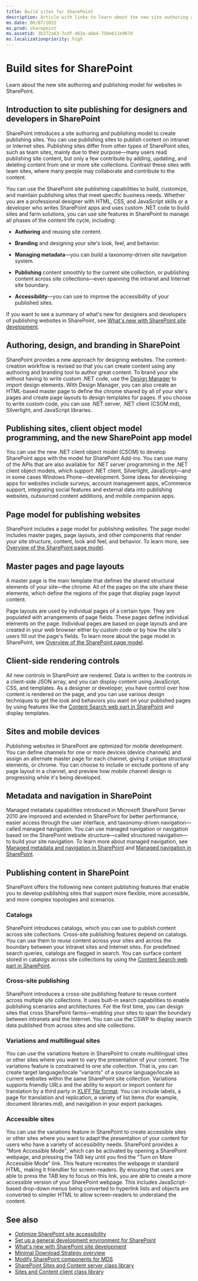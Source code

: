 ```yaml
---
title: Build sites for SharePoint
description: Article with links to learn about the new site authoring and publishing model for websites in SharePoint.
ms.date: 06/07/2022
ms.prod: sharepoint
ms.assetid: 3b372a63-7cdf-462a-abb4-750e611e967d
ms.localizationpriority: high
---
```



# Build sites for SharePoint
Learn about the new site authoring and publishing model for websites in SharePoint.

<a name="SP15_BuildSitesForSP2013_IntroToSitePublishing"> </a>
## Introduction to site publishing for designers and developers in SharePoint

SharePoint introduces a site authoring and publishing model to create publishing sites. You can use publishing sites to publish content on intranet or Internet sites. Publishing sites differ from other types of SharePoint sites, such as team sites, mainly due to their purpose—many users read publishing site content, but only a few contribute by adding, updating, and deleting content from one or more site collections. Contrast these sites with team sites, where many people may collaborate and contribute to the content. 
  
You can use the SharePoint site publishing capabilities to build, customize, and maintain publishing sites that meet specific business needs. Whether you are a professional designer with HTML, CSS, and JavaScript skills or a developer who writes SharePoint apps and uses custom .NET code to build sites and farm solutions, you can use site features in SharePoint to manage all phases of the content life cycle, including:
 
- **Authoring** and reusing site content.
     
- **Branding** and designing your site's look, feel, and behavior.
     
- **Managing metadata**—you can build a taxonomy-driven site navigation system.
     
- **Publishing** content smoothly to the current site collection, or publishing content across site collections—even spanning the intranet and Internet site boundary.
    
- **Accessibility**—you can use to improve the accessibility of your published sites.
      
If you want to see a summary of what's new for designers and developers of publishing websites in SharePoint, see [What's new with SharePoint site development](what-s-new-with-sharepoint-site-development.md). 
    
<a name="SP15_BuildSitesForSP2013_AuthoringDesignBranding"> </a>
## Authoring, design, and branding in SharePoint

SharePoint provides a new approach for designing websites. The content-creation workflow is revised so that you can create content using any authoring and branding tool to author great content. To brand your site without having to write custom .NET code, use the  [Design Manager](overview-of-design-manager-in-sharepoint.md) to import design elements. With Design Manager, you can also create an HTML-based master page to define the chrome shared by all of your site's pages and create page layouts to design templates for pages. If you choose to write custom code, you can use .NET server, .NET client (CSOM.md), Silverlight, and JavaScript libraries.    
    
<a name="SP15_BuildSitesForSP2013_PublishingSites"> </a>
## Publishing sites, client object model programming, and the new SharePoint app model

You can use the new .NET client object model (CSOM) to develop SharePoint apps with the model for SharePoint Add-ins. You can use many of the APIs that are also available for .NET server programming in the .NET client object models, which support .NET client, Silverlight, JavaScript—and in some cases Windows Phone—development. Some ideas for developing apps for websites include surveys, account management apps, eCommerce support, integrating social features and external data into publishing websites, outsourced content additions, and mobile companion apps. 
  
    
    
<a name="SP15_BuildSitesForSP2013_PageModel"> </a>
## Page model for publishing websites

SharePoint includes a page model for publishing websites. The page model includes master pages, page layouts, and other components that render your site structure, content, look and feel, and behavior. To learn more, see  [Overview of the SharePoint page model](overview-of-the-sharepoint-page-model.md).
  
    
    
<a name="SP15_BuildSitesForSP2013_MasterAndLayout"> </a>
## Master pages and page layouts

A master page is the main template that defines the shared structural elements of your site—the chrome. All of the pages on the site share these elements, which define the regions of the page that display page layout content.
 
Page layouts are used by individual pages of a certain type. They are populated with arrangements of page fields. These pages define individual elements on the page. Individual pages are based on page layouts and are created in your web browser either by custom code or by how the site's users fill out the page's fields. To learn more about the page model in SharePoint, see  [Overview of the SharePoint page model](overview-of-the-sharepoint-page-model.md). 
  
    
    
<a name="SP15_BuildSitesForSP2013_ClientSideRendering"> </a>
## Client-side rendering controls

All new controls in SharePoint are rendered. Data is written to the controls in a client-side JSON array, and you can display content using JavaScript, CSS, and templates. As a designer or developer, you have control over how content is rendered on the page, and you can use various design techniques to get the look and behaviors you want on your published pages by using features like the  [Content Search web part in SharePoint](content-search-web-part-in-sharepoint.md) and display templates.
  
    
    
<a name="SP15_BuildSitesForSP2013_SitesAndMobile"> </a>
## Sites and mobile devices

Publishing websites in SharePoint are optimized for mobile development. You can define channels for one or more devices (device channels) and assign an alternate master page for each channel, giving it unique structural elements, or chrome. You can choose to include or exclude portions of any page layout in a channel, and preview how mobile channel design is progressing while it's being developed. 
  
    
    
<a name="SP15_BuildSitesForSP2013_MetadataNav"> </a>
## Metadata and navigation in SharePoint

Managed metadata capabilities introduced in Microsoft SharePoint Server 2010 are improved and extended in SharePoint for better performance, easier access through the user interface, and taxonomy-driven navigation—called managed navigation. You can use managed navigation or navigation based on the SharePoint website structure—called structured navigation—to build your site navigation. To learn more about managed navigation, see  [Managed metadata and navigation in SharePoint](managed-metadata-and-navigation-in-sharepoint.md) and [Managed navigation in SharePoint](managed-navigation-in-sharepoint.md).
  
    
    
<a name="SP15_BuildSitesForSP2013_PublishingContent"> </a>
## Publishing content in SharePoint

SharePoint offers the following new content publishing features that enable you to develop publishing sites that support more flexible, more accessible, and more complex topologies and scenarios. 

### Catalogs

SharePoint introduces catalogs, which you can use to publish content across site collections. Cross-site publishing features depend on catalogs. You can use them to reuse content across your sites and across the boundary between your intranet sites and Internet sites. For predefined search queries, catalogs are flagged in search. You can surface content stored in catalogs across site collections by using the  [Content Search web part in SharePoint](content-search-web-part-in-sharepoint.md).

### Cross-site publishing

SharePoint introduces a cross-site publishing feature to reuse content across multiple site collections. It uses built-in search capabilities to enable publishing scenarios and architectures. For the first time, you can design sites that cross SharePoint farms—enabling your sites to span the boundary between intranets and the Internet. You can use the CSWP to display search data published from across sites and site collections.

### Variations and multilingual sites

You can use the variations feature in SharePoint to create multilingual sites or other sites where you want to vary the presentation of your content. The variations feature is constrained to one site collection. That is, you can create target language/locale "variants" of a source language/locale as current websites within the same SharePoint site collection. Variations supports friendly URLs and the ability to export or import content for translation by a third party in  [XLIFF file format](the-xliff-interchange-file-format-in-sharepoint.md). You can include labels, a page for translation and replication, a variety of list items (for example, document libraries.md), and navigation in your export packages. 

### Accessible sites

You can use the variations feature in SharePoint to create accessible sites or other sites where you want to adapt the presentation of your content for users who have a variety of accessibility needs. SharePoint provides a "More Accessible Mode", which can be activated by opening a SharePoint webpage, and pressing the TAB key until you find the "Turn on More Accessible Mode" link. This feature recreates the webpage in standard HTML, making it friendlier for screen-readers. By ensuring that users are able to press the TAB key to focus on this link, you are able to create a more accessible version of your SharePoint webpage. This includes JavaScript-based drop-down menus being converted to hyperlink lists and objects are converted to simpler HTML to allow screen-readers to understand the content. 

<a name="SP15_BuildSitesForSP2013_AdditionalResources"> </a>
## See also

-  [Optimize SharePoint site accessibility](optimize-sharepoint-site-accessibility.md)
-  [Set up a general development environment for SharePoint](set-up-a-general-development-environment-for-sharepoint.md)
-  [What's new with SharePoint site development](what-s-new-with-sharepoint-site-development.md)
-  [Minimal Download Strategy overview](minimal-download-strategy-overview.md)
-  [Modify SharePoint components for MDS](modify-sharepoint-components-for-mds.md)
-  [SharePoint Sites and Content server class library](https://msdn.microsoft.com/library/8a93e838-234c-41d8-b990-7ac1a415dd5e%28Office.15%29.aspx)
-  [Sites and Content client class library](https://msdn.microsoft.com/library/e6542022-a459-4c3b-aee0-e350c6397139%28Office.15%29.aspx)
    
  

